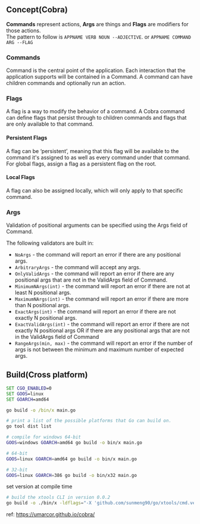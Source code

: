 ## Concept(Cobra)

**Commands** represent actions, **Args** are things and **Flags** are modifiers for those actions.  
The pattern to follow is `APPNAME VERB NOUN --ADJECTIVE`. or `APPNAME COMMAND ARG --FLAG`

### Commands

Command is the central point of the application. Each interaction that the application supports will be contained in a
Command. A command can have children commands and optionally run an action.

### Flags

A flag is a way to modify the behavior of a command. A Cobra command can define flags that persist through to children
commands and flags that are only available to that command.

#### Persistent Flags

A flag can be ‘persistent’, meaning that this flag will be available to the command it's assigned to as well as every
command under that command. For global flags, assign a flag as a persistent flag on the root.

#### Local Flags

A flag can also be assigned locally, which will only apply to that specific command.

### Args

Validation of positional arguments can be specified using the Args field of Command.

The following validators are built in:

* `NoArgs` - the command will report an error if there are any positional args.
* `ArbitraryArgs` - the command will accept any args.
* `OnlyValidArgs` - the command will report an error if there are any positional args that are not in the ValidArgs
  field of
  Command.
* `MinimumNArgs(int)` - the command will report an error if there are not at least N positional args.
* `MaximumNArgs(int)` - the command will report an error if there are more than N positional args.
* `ExactArgs(int)` - the command will report an error if there are not exactly N positional args.
* `ExactValidArgs(int)` - the command will report an error if there are not exactly N positional args OR if there are
  any
  positional args that are not in the ValidArgs field of Command
* `RangeArgs(min, max)` - the command will report an error if the number of args is not between the minimum and maximum
  number of expected args.

###     

## Build(Cross platform)

```cmd
SET CGO_ENABLED=0
SET GOOS=linux
SET GOARCH=amd64

go build -o /bin/x main.go
```

```bash
# print a list of the possible platforms that Go can build on.
go tool dist list

# compile for windows 64-bit
GOOS=windows GOARCH=amd64 go build -o bin/x main.go

# 64-bit
GOOS=linux GOARCH=amd64 go build -o bin/x main.go

# 32-bit
GOOS=linux GOARCH=386 go build -o bin/x32 main.go
```

set version at compile time

```bash
# build the xtools CLI in version 0.0.2
go build -o ./bin/x -ldflags="-X 'github.com/sunmeng90/go/xtools/cmd.version=0.0.2'" main.go
```

ref:
https://umarcor.github.io/cobra/